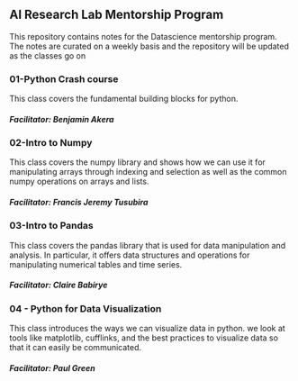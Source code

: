 ## AI Research Lab Mentorship Program

This repository contains notes for the Datascience mentorship program.
The notes are curated on a weekly basis and the repository will be updated as the classes go on

### 01-Python Crash course

This class covers the fundamental building blocks for python. 

##### Facilitator: Benjamin Akera

### 02-Intro to Numpy

This class covers the numpy library and shows how we can use it for manipulating arrays through indexing and selection as well as the common numpy operations on arrays and lists.

##### Facilitator: Francis Jeremy Tusubira

### 03-Intro to Pandas

This class covers the pandas library that is used for data manipulation and analysis. In particular, it offers data structures and operations for manipulating numerical tables and time series. 

##### Facilitator: Claire Babirye

### 04 - Python for Data Visualization

This class introduces the ways we can visualize data in python. we look at tools like matplotlib, cufflinks, and the best practices to visualize data so that it can easily be communicated.

##### Facilitator: Paul Green 
